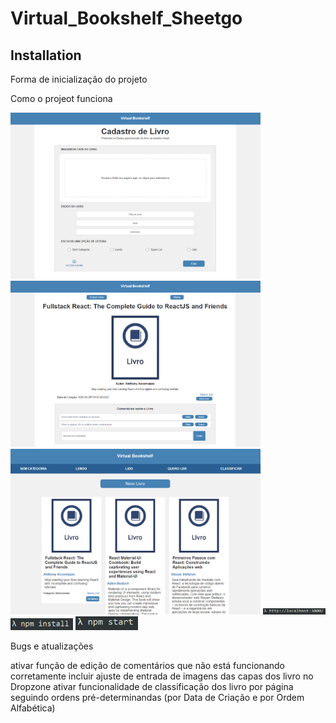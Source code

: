 # Virtual_Bookshelf_Sheetgo

## Installation

Forma de inicialização do projeto


Como o projeot funciona

<img src="https://github.com/ganchar3003/Virtual_Bookshelf_Sheetgo/blob/master/Cadastro.png" alt="cadastro" width="400" />

<img src="https://github.com/ganchar3003/Virtual_Bookshelf_Sheetgo/blob/master/book_detail.png" alt="Book_Detail" width="400" />

<img src="https://github.com/ganchar3003/Virtual_Bookshelf_Sheetgo/blob/master/home_virtualBookShelf.png" alt="Home" width="400" />

<img src="https://github.com/ganchar3003/Virtual_Bookshelf_Sheetgo/blob/master/localhost.png" alt="LocalHost" width="100" />

<img src="https://github.com/ganchar3003/Virtual_Bookshelf_Sheetgo/blob/master/npm%20install.png" alt="npm_Install" width="100" />

<img src="https://github.com/ganchar3003/Virtual_Bookshelf_Sheetgo/blob/master/npm%20start.png" alt="npm_start" width="100" />


Bugs e atualizações

ativar função de edição de comentários que não está funcionando corretamente
incluir ajuste de entrada de imagens das capas dos livro no Dropzone
ativar funcionalidade de classificação dos livro por página seguindo ordens pré-determinandas (por Data de Criação e por Ordem Alfabética)